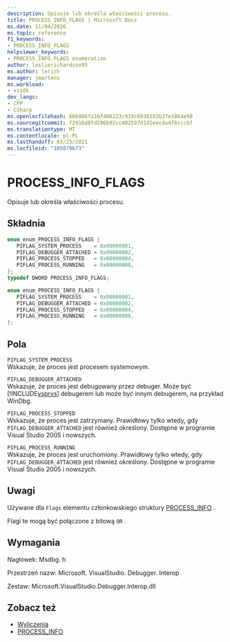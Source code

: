 ```yaml
---
description: Opisuje lub określa właściwości procesu.
title: PROCESS_INFO_FLAGS | Microsoft Docs
ms.date: 11/04/2016
ms.topic: reference
f1_keywords:
- PROCESS_INFO_FLAGS
helpviewer_keywords:
- PROCESS_INFO_FLAGS enumeration
author: leslierichardson95
ms.author: lerich
manager: jmartens
ms.workload:
- vssdk
dev_langs:
- CPP
- CSharp
ms.openlocfilehash: 66b986fa16f406223c919c6938182b37e1864e98
ms.sourcegitcommit: f2916d8fd296b92cc402597d1d1eecda4f6cccbf
ms.translationtype: MT
ms.contentlocale: pl-PL
ms.lasthandoff: 03/25/2021
ms.locfileid: "105079673"
---
```

# <a name="process_info_flags"></a>PROCESS_INFO_FLAGS

Opisuje lub określa właściwości procesu.

## <a name="syntax"></a>Składnia

```cpp
enum enum_PROCESS_INFO_FLAGS { 
   PIFLAG_SYSTEM_PROCESS    = 0x00000001,
   PIFLAG_DEBUGGER_ATTACHED = 0x00000002,
   PIFLAG_PROCESS_STOPPED   = 0x00000004,
   PIFLAG_PROCESS_RUNNING   = 0x00000008,
};
typedef DWORD PROCESS_INFO_FLAGS;
```

```csharp
enum enum_PROCESS_INFO_FLAGS { 
   PIFLAG_SYSTEM_PROCESS    = 0x00000001,
   PIFLAG_DEBUGGER_ATTACHED = 0x00000002,
   PIFLAG_PROCESS_STOPPED   = 0x00000004,
   PIFLAG_PROCESS_RUNNING   = 0x00000008,
};
```

## <a name="fields"></a>Pola

`PIFLAG_SYSTEM_PROCESS`\
Wskazuje, że proces jest procesem systemowym.

`PIFLAG_DEBUGGER_ATTACHED`\
Wskazuje, że proces jest debugowany przez debuger. Może być [!INCLUDE[vsprvs](../../../code-quality/includes/vsprvs_md.md)] debugerem lub może być innym debugerem, na przykład WinDbg.

`PIFLAG_PROCESS_STOPPED`\
Wskazuje, że proces jest zatrzymany. Prawidłowy tylko wtedy, gdy `PIFLAG_DEBUGGER_ATTACHED` jest również określony. Dostępne w programie Visual Studio 2005 i nowszych.

`PIFLAG_PROCESS_RUNNING`\
Wskazuje, że proces jest uruchomiony. Prawidłowy tylko wtedy, gdy `PIFLAG_DEBUGGER_ATTACHED` jest również określony. Dostępne w programie Visual Studio 2005 i nowszych.

## <a name="remarks"></a>Uwagi

Używane dla `Flags` elementu członkowskiego struktury [PROCESS_INFO](../../../extensibility/debugger/reference/process-info.md) .

Flagi te mogą być połączone z bitową `OR` .

## <a name="requirements"></a>Wymagania

Nagłówek: Msdbg. h

Przestrzeń nazw: Microsoft. VisualStudio. Debugger. Interop

Zestaw: Microsoft.VisualStudio.Debugger.Interop.dll

## <a name="see-also"></a>Zobacz też

- [Wyliczenia](../../../extensibility/debugger/reference/enumerations-visual-studio-debugging.md)
- [PROCESS_INFO](../../../extensibility/debugger/reference/process-info.md)
